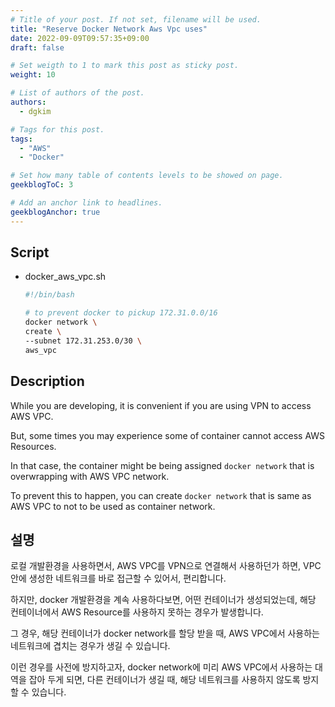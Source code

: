 ```yaml
---
# Title of your post. If not set, filename will be used.
title: "Reserve Docker Network Aws Vpc uses"
date: 2022-09-09T09:57:35+09:00
draft: false

# Set weigth to 1 to mark this post as sticky post.
weight: 10

# List of authors of the post.
authors:
  - dgkim

# Tags for this post.
tags:
  - "AWS"
  - "Docker"

# Set how many table of contents levels to be showed on page.
geekblogToC: 3

# Add an anchor link to headlines.
geekblogAnchor: true
---
```


## Script

- docker_aws_vpc.sh
  ```bash
  #!/bin/bash

  # to prevent docker to pickup 172.31.0.0/16
  docker network \
  create \
  --subnet 172.31.253.0/30 \
  aws_vpc
  ```

## Description

While you are developing, it is convenient if you are using VPN to access AWS VPC.

But, some times you may experience some of container cannot access AWS Resources.

In that case, the container might be being assigned `docker network` that is overwrapping with AWS VPC network.

To prevent this to happen, you can create `docker network` that is same as AWS VPC to not to be used as container network.

## 설명

로컬 개발환경을 사용하면서, AWS VPC를 VPN으로 연결해서 사용하던가 하면, VPC안에 생성한 네트워크를 바로 접근할 수 있어서, 편리합니다.

하지만, docker 개발환경을 계속 사용하다보면, 어떤 컨테이너가 생성되었는데, 해당 컨테이너에서 AWS Resource를 사용하지 못하는 경우가 발생합니다.

그 경우, 해당 컨테이너가 docker network를 할당 받을 때, AWS VPC에서 사용하는 네트워크에 겹치는 경우가 생길 수 있습니다.

이런 경우를 사전에 방지하고자, docker network에 미리 AWS VPC에서 사용하는 대역을 잡아 두게 되면, 다른 컨테이너가 생길 때, 해당 네트워크를 사용하지 않도록 방지할 수 있습니다.
